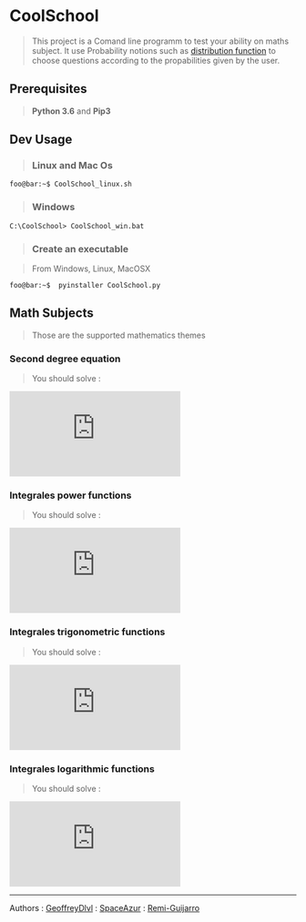 
# CoolSchool

> This project is a Comand line programm to test your ability on maths subject.
> It use Probability notions such as [distribution function](https://en.wikipedia.org/wiki/Cumulative_distribution_function) to choose questions according to the  propabilities given by the user.

## Prerequisites

>  **Python 3.6** and **Pip3**
## Dev Usage 

> ### Linux and Mac Os
```console
foo@bar:~$ CoolSchool_linux.sh
```

> ### Windows

```
C:\CoolSchool> CoolSchool_win.bat 
```

> ### Create an executable

> From Windows, Linux, MacOSX
```console
foo@bar:~$  pyinstaller CoolSchool.py
```

## Math Subjects
> Those are the supported mathematics themes
### Second degree equation

> You should solve : 

![equation](https://latex.codecogs.com/gif.latex?%24%24%20f%28x%29%20%3D%20ax%5E2%20&plus;%20bx%20&plus;%20x%20%24%24%20%24%24%20f%28x%29%20%3D%200%20%24%24)

### Integrales power functions

> You should solve : 

![equation](https://latex.codecogs.com/gif.latex?%24%24%20%5Cint_a%5Eb%20%28cx%20-%20d%29%5E%5Calpha%20dx.%20%24%24%20%24%24%20%5Cint_a%5Eb%20%5Cfrac%7B1%7D%7B%28x-c%29%7D%20dx.%20%24%24)




### Integrales trigonometric functions

> You should solve : 

![equation](https://latex.codecogs.com/gif.latex?%24%24%20%5Cint_a%5Eb%20cos%28cx%29%20dx.%20%24%24%20%24%24%20%5Cint_a%5Eb%20sin%28cx%29%20dx.%20%24%24%20%24%24%20%5Cint_a%5Eb%20tan%28cx%29%20dx.%20%24%24)



### Integrales logarithmic functions

> You should solve : 

![equation](https://latex.codecogs.com/gif.latex?%24%24%20%5Cint_a%5Eb%20ln%28cx%29%20dx.%20%24%24)


_____________

Authors
:  [GeoffreyDlvl](https://github.com/GeoffreyDlvl)
:  [SpaceAzur](https://github.com/SpaceAzur)
:  [Remi-Guijarro](https://github.com/Remi-Guijarro)
